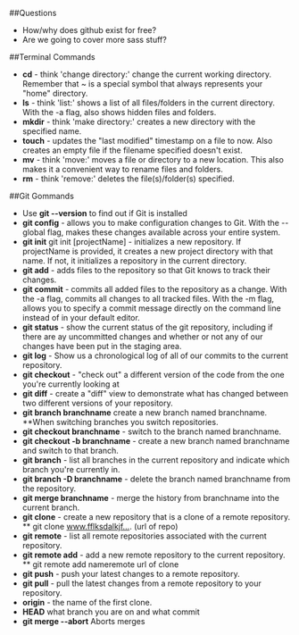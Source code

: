 ##Questions
* How/why does github exist for free?
* Are we going to cover more sass stuff?

##Terminal Commands

* **cd** - think 'change directory:' change the current working directory. Remember that ~ is a special symbol that always represents your "home" directory.
* **ls** - think 'list:' shows a list of all files/folders in the current directory. With the -a flag, also shows hidden files and folders.
* **mkdir** - think 'make directory:' creates a new directory with the specified name.
* **touch** - updates the "last modified" timestamp on a file to now. Also creates an empty file if the filename specified doesn't exist.
* **mv** - think 'move:' moves a file or directory to a new location. This also makes it a convenient way to rename files and folders.
* **rm** - think 'remove:' deletes the file(s)/folder(s) specified.

##Git Gommands

* Use **git --version** to find out if Git is installed
* **git config** - allows you to make configuration changes to Git. With the --global flag, makes these changes available across your entire system.
* **git init** git init [projectName] - initializes a new repository. If projectName is provided, it creates a new project directory with that name. If not, it initializes a repository in the current directory.
* **git add** - adds files to the repository so that Git knows to track their changes.
* **git commit** - commits all added files to the repository as a change. With the -a flag, commits all changes to all tracked files. With the -m flag, allows you to specify a commit message directly on the command line instead of in your default editor.
* **git status** - show the current status of the git repository, including if there are ay uncommitted changes and whether or not any of our changes have been put in the staging area.
* **git log** - Show us a chronological log of all of our commits to the current repository.
* **git checkout** - "check out" a different version of the code from the one you're currently looking at
* **git diff** - create a "diff" view to demonstrate what has changed between two different versions of your repository.
* **git branch branchname** create a new branch named branchname.
**When switching branches you switch repositories.
* **git checkout branchname** - switch to the branch named branchname.
* **git checkout -b branchname** - create a new branch named branchname and switch to that branch.
* **git branch** - list all branches in the current repository and indicate which branch you're currently in.
* **git branch -D branchname** - delete the branch named branchname from the repository.
* **git merge branchname** - merge the history from branchname into the current branch.
* **git clone** - create a new repository that is a clone of a remote repository.
** git clone www.fflksdalkjf…. (url of repo)
* **git remote** - list all remote repositories associated with the current repository.
* **git remote add** - add a new remote repository to the current repository.
** git remote add nameremote url of clone
* **git push** - push your latest changes to a remote repository.
* **git pull** - pull the latest changes from a remote repository to your repository.
* **origin** - the name of the first clone.
* **HEAD** what branch you are on and what commit
* **git merge --abort** Aborts merges

